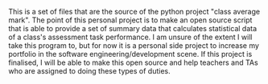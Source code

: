 This is a set of files that are the source of the python project "class average mark". The point of this personal project is to make an open source script that is able to provide a set of summary data that calculates statistical data of a class's assessment task performance. I am unsure of the extent I will take this program to, but for now it is a personal side project to increase my portfolio in the software engineering/development scene. If this project is finalised, I will be able to make this open source and help teachers and TAs who are assigned to doing these types of duties. 
